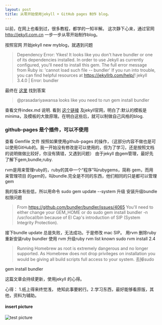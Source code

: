 ```yaml
---
layout: post
title: 从零开始使用jekyll + GitHub pages 制作 blog。
---
```

以前，在网上也看到过，很多教程，都学的一知半解。 这次静下心来，通过官网 http://jekyll.com.cn  一步一步从零开始制作blog。

按照官网 开始jekyll new myblog，就遇到问题 
>Dependency Error: Yikes! It looks like you don't have bundler or one of its dependencies installed. In order to use Jekyll as currently configured, you'll need to install this gem. The full error message from Ruby is: 'cannot load such file -- bundler' If you run into trouble, you can find helpful resources at https://jekyllrb.com/help/! 
jekyll 3.4.0 | Error:  bundler

最终在 [这里](https://github.com/jekyll/jekyll/issues/4688) 找到答案 
>@prasadariyawansa looks like you need to run gem install bundler

查看文件index.md 说明. 看到 [这个链接](https://jekyllrb.com/docs/themes/#overriding-theme-defaults) 及jekyll官网，明白了:默认的模板是minima，及模板的大致原理。在明白这些后，就可以制做自己风格的blog.

### github-pages 是个插件，可以不使用
查看 Gemfile 文件 按照如果使用github-pages 的操作，（这部分内容不做也是可以使用GitHub的。我一开始没有修改是可以使用的，但为了学习，还是按照文档的说明做做比较好，你没有猜错，又遇到问题）
由于jekyll 由gem管理，最好先了解下gem,bundle,ruby.

rvm是用来管理ruby的，ruby的其中一个“程序”叫rubygems，简称 gem，而用来管理项目 的gem的，叫bundle.完全是不同的东西，他们相同的只是都可以管理gem


我的版本有些低，所以用命令 sudo gem update --system 升级
安装升级bundle 权限问题
>From https://github.com/bundler/bundler/issues/4065
You'll need to either change your GEM_HOME or do
sudo gem install bundler -n /usr/local/bin 
because of El Cap's introduction of SIP (System Integrity Protection).

接下bundle update 总是失败，无法成功。于是修改 mac SIP。
用rvm 删除ruby 重新安装ruby 
bundler
使用 rvm  升级ruby
rvm list known
sudo rvm install 2.4
>Running Homebrew as root is extremely dangerous and no longer supported.
As Homebrew does not drop privileges on installation you would be giving all
build scripts full access to your system.
去掉sudo

gem install bundler 


这篇文章会持续更新，使用jekyll 的心得。

心得：
1.纸上得来终觉浅， 绝知此事要躬行。2.学习东西，最好能够看原版，其他，资料为辅助。

#### insert picture
![test picture]({{site.url}}/images/test.png)